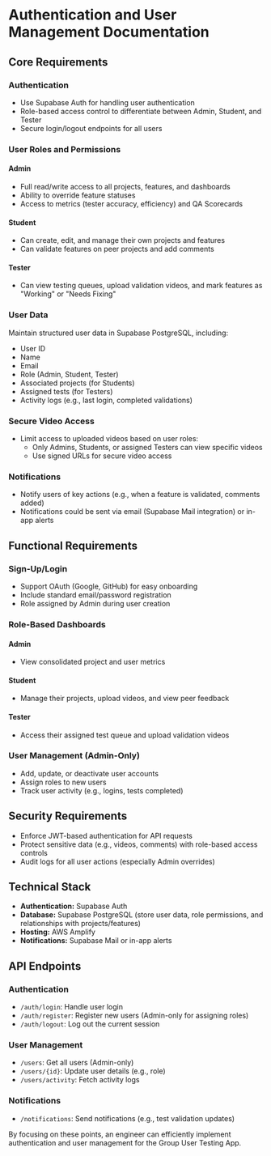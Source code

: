 # Authentication and User Management Documentation

## Core Requirements

### Authentication
- Use Supabase Auth for handling user authentication
- Role-based access control to differentiate between Admin, Student, and Tester
- Secure login/logout endpoints for all users

### User Roles and Permissions

#### Admin
- Full read/write access to all projects, features, and dashboards
- Ability to override feature statuses
- Access to metrics (tester accuracy, efficiency) and QA Scorecards

#### Student
- Can create, edit, and manage their own projects and features
- Can validate features on peer projects and add comments

#### Tester
- Can view testing queues, upload validation videos, and mark features as "Working" or "Needs Fixing"

### User Data
Maintain structured user data in Supabase PostgreSQL, including:
- User ID
- Name
- Email
- Role (Admin, Student, Tester)
- Associated projects (for Students)
- Assigned tests (for Testers)
- Activity logs (e.g., last login, completed validations)

### Secure Video Access
- Limit access to uploaded videos based on user roles:
  - Only Admins, Students, or assigned Testers can view specific videos
  - Use signed URLs for secure video access

### Notifications
- Notify users of key actions (e.g., when a feature is validated, comments added)
- Notifications could be sent via email (Supabase Mail integration) or in-app alerts

## Functional Requirements

### Sign-Up/Login
- Support OAuth (Google, GitHub) for easy onboarding
- Include standard email/password registration
- Role assigned by Admin during user creation

### Role-Based Dashboards

#### Admin
- View consolidated project and user metrics

#### Student
- Manage their projects, upload videos, and view peer feedback

#### Tester
- Access their assigned test queue and upload validation videos

### User Management (Admin-Only)
- Add, update, or deactivate user accounts
- Assign roles to new users
- Track user activity (e.g., logins, tests completed)

## Security Requirements
- Enforce JWT-based authentication for API requests
- Protect sensitive data (e.g., videos, comments) with role-based access controls
- Audit logs for all user actions (especially Admin overrides)

## Technical Stack
- **Authentication:** Supabase Auth
- **Database:** Supabase PostgreSQL (store user data, role permissions, and relationships with projects/features)
- **Hosting:** AWS Amplify
- **Notifications:** Supabase Mail or in-app alerts

## API Endpoints

### Authentication
- `/auth/login`: Handle user login
- `/auth/register`: Register new users (Admin-only for assigning roles)
- `/auth/logout`: Log out the current session

### User Management
- `/users`: Get all users (Admin-only)
- `/users/{id}`: Update user details (e.g., role)
- `/users/activity`: Fetch activity logs

### Notifications
- `/notifications`: Send notifications (e.g., test validation updates)

By focusing on these points, an engineer can efficiently implement authentication and user management for the Group User Testing App.